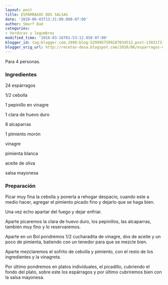 ```yaml
---
layout: post
title: ESPÁRRAGOS DOS SALSAS
date: '2010-06-03T13:31:00.000-07:00'
author: Smurf Dad
categories:
- Verduras y legumbres
modified_time: '2016-03-16T01:53:12.958-07:00'
blogger_id: tag:blogger.com,1999:blog-5299957599287034512.post-1393173132139229664
blogger_orig_url: http://recetas-desa.blogspot.com/2010/06/esparragos-dos-salsas.html
---
```


Para 4 personas.

<h3>Ingredientes</h3>
24 espárragos

1/2 cebolla

1 pepinillo en vinagre

1 clara de huevo duro

8 alcaparras

1 pimiento morón

vinagre

pimienta blanca

aceite de oliva

salsa mayonesa



<h3>Preparación</h3>
Picar muy fina la cebolla y ponerla a rehogar despacio, cuando este a medio hacer, agregar el pimiento picado fino y dejarlo que se haga bien.

Una vez echo apartar del fuego y dejar enfriar.

Aparte picaremos la clara de huevo duro, los pepinillos, las alcaparras, también muy fino y lo reservaremos.

Aparte en un Bol pondremos 1/2 cucharadita de vinagre, dos de aceite y un poco de pimienta, batiendo con un tenedor para que se mezcle bien.

Aparte mezclaremos el sofrito de cebolla y pimiento, con el resto de los ingredientes y la vinagreta.

Por último pondremos en platos individuales, el picadillo, cubriendo el fondo del plato, sobre este los espárragos y por último cubriremos bien con la salsa mayonesa.